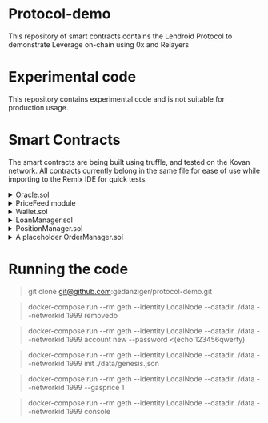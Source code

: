 Protocol-demo
=============
This repository of smart contracts contains the  Lendroid Protocol to demonstrate Leverage on-chain using 0x and Relayers

Experimental code
=================
This repository contains experimental code and is not suitable for production usage.        

Smart Contracts
===============
The smart contracts are being built using truffle, and tested on the Kovan network. All contracts currently belong in the same file for ease of use while importing to the Remix IDE for quick tests.
<details>
    <summary>
        Oracle.sol
    </summary>
    <p>
        Provides price feeds sourced from various price feed providers
    </p>
</details>
<details>
    <summary>
      PriceFeed module
    </summary>
    <p>
        Currently uses price feed from api.coinmarketcap.com via Oraclize. This module is open to contributors who can add their own PriceFeedProvider contracts (extend PriceFeedProviderBase.sol)
    </p>
</details>
<details>
    <summary>
      Wallet.sol
    </summary>
    <p>Contains business logic to calculate Lender, Margin account, & Wrangler balances. Also calculates margin balances.
    </p>
</details>
<details>
    <summary>
      LoanManager.sol
    </summary>
    <p>Handles loans. Contains simple CRUD operations on Loan objects.
    </p>
</details>
<details>
    <summary>
      PositionManager.sol
    </summary>
    <p>Handles positions. Contains simple CRUD operations on Position objects.
    </p>
</details>
<details>
    <summary>
      A placeholder OrderManager.sol
    </summary>
    <p>Temporarily handles orders for demo purposes.
    </p>
</details>

Running the code
================

> git clone git@github.com:gedanziger/protocol-demo.git

> docker-compose run --rm geth --identity LocalNode --datadir ./data --networkid 1999 removedb

> docker-compose run --rm geth --identity LocalNode --datadir ./data --networkid 1999 account new --password <(echo 123456qwerty)

> docker-compose run --rm geth --identity LocalNode --datadir ./data --networkid 1999 init ./data/genesis.json

> docker-compose run --rm geth --identity LocalNode --datadir ./data --networkid 1999 --gasprice 1

>  docker-compose run --rm geth --identity LocalNode --datadir ./data --networkid 1999 console
